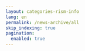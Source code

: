 ```yaml
---
layout: categories-rism-info
lang: en
permalink: /news-archive/all
skip_indexing: true
pagination: 
  enabled: true
---
```

